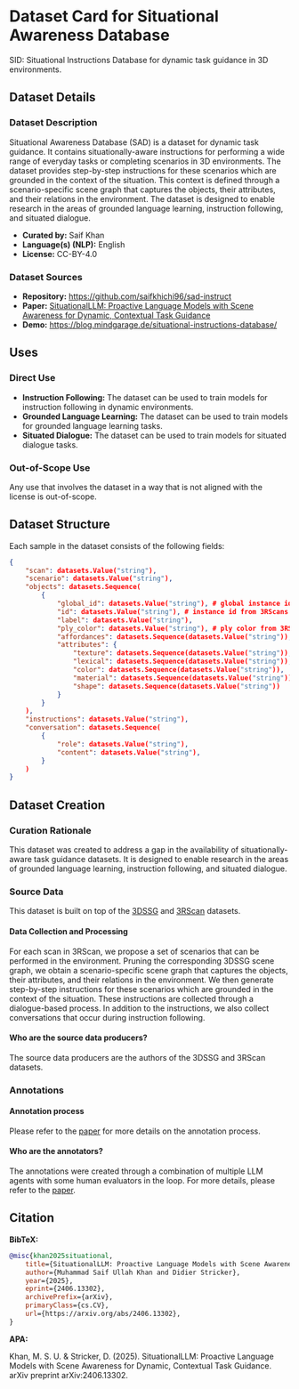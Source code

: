 # Dataset Card for Situational Awareness Database

<!-- Provide a quick summary of the dataset. -->

SID: Situational Instructions Database for dynamic task guidance in 3D environments.

## Dataset Details

### Dataset Description

<!-- Provide a longer summary of what this dataset is. -->

Situational Awareness Database (SAD) is a dataset for dynamic task guidance. It contains situationally-aware
instructions for performing a wide range of everyday tasks or completing scenarios in 3D environments. The dataset
provides step-by-step instructions for these scenarios which are grounded in the context of the situation. This
context is defined through a scenario-specific scene graph that captures the objects, their attributes, and their
relations in the environment. The dataset is designed to enable research in the areas of grounded language learning,
instruction following, and situated dialogue.

- **Curated by:** Saif Khan
- **Language(s) (NLP):** English
- **License:** CC-BY-4.0

### Dataset Sources

<!-- Provide the basic links for the dataset. -->

- **Repository:** https://github.com/saifkhichi96/sad-instruct
- **Paper:** [SituationalLLM: Proactive Language Models with Scene Awareness for Dynamic, Contextual Task Guidance](https://arxiv.org/abs/2406.13302)
- **Demo:** https://blog.mindgarage.de/situational-instructions-database/

## Uses

<!-- Address questions around how the dataset is intended to be used. -->

### Direct Use

<!-- This section describes suitable use cases for the dataset. -->

- **Instruction Following:** The dataset can be used to train models for instruction following in dynamic environments.
- **Grounded Language Learning:** The dataset can be used to train models for grounded language learning tasks.
- **Situated Dialogue:** The dataset can be used to train models for situated dialogue tasks.

### Out-of-Scope Use

<!-- This section addresses misuse, malicious use, and uses that the dataset will not work well for. -->

Any use that involves the dataset in a way that is not aligned with the license is out-of-scope.


## Dataset Structure

<!-- This section provides a description of the dataset fields, and additional information about the dataset structure such as criteria used to create the splits, relationships between data points, etc. -->

Each sample in the dataset consists of the following fields:
```json
{
    "scan": datasets.Value("string"),
    "scenario": datasets.Value("string"),
    "objects": datasets.Sequence(
        {
            "global_id": datasets.Value("string"), # global instance id from 3DSSG.zip/classes.txt
            "id": datasets.Value("string"), # instance id from 3RScans semseg.json
            "label": datasets.Value("string"),
            "ply_color": datasets.Value("string"), # ply color from 3RScans labels.instances.annotated.ply
            "affordances": datasets.Sequence(datasets.Value("string")),
            "attributes": {
                "texture": datasets.Sequence(datasets.Value("string")),
                "lexical": datasets.Sequence(datasets.Value("string")),
                "color": datasets.Sequence(datasets.Value("string")),
                "material": datasets.Sequence(datasets.Value("string")),
                "shape": datasets.Sequence(datasets.Value("string"))
            }
        }
    ),
    "instructions": datasets.Value("string"),
    "conversation": datasets.Sequence(
        {
            "role": datasets.Value("string"),
            "content": datasets.Value("string"),
        }
    )
}
```

## Dataset Creation

### Curation Rationale

<!-- Motivation for the creation of this dataset. -->

This dataset was created to address a gap in the availability of situationally-aware task guidance datasets. It is designed to enable research in the areas of grounded language learning, instruction following, and situated dialogue.

### Source Data

<!-- This section describes the source data (e.g. news text and headlines, social media posts, translated sentences, ...). -->

This dataset is built on top of the [3DSSG](https://github.com/3DSSG/3DSSG.github.io/) and [3RScan](https://github.com/WaldJohannaU/3RScan) datasets.


#### Data Collection and Processing

<!-- This section describes the data collection and processing process such as data selection criteria, filtering and normalization methods, tools and libraries used, etc. -->

For each scan in 3RScan, we propose a set of scenarios that can be performed in the environment. Pruning the corresponding 3DSSG scene graph, we obtain a scenario-specific scene graph that captures the objects, their attributes, and their relations in the environment. We then generate step-by-step instructions for these scenarios which are grounded in the context of the situation. These instructions are collected through a dialogue-based process. In addition to the instructions, we also collect conversations that occur during instruction following.

#### Who are the source data producers?

<!-- This section describes the people or systems who originally created the data. It should also include self-reported demographic or identity information for the source data creators if this information is available. -->

The source data producers are the authors of the 3DSSG and 3RScan datasets.

### Annotations

<!-- If the dataset contains annotations which are not part of the initial data collection, use this section to describe them. -->

#### Annotation process

<!-- This section describes the annotation process such as annotation tools used in the process, the amount of data annotated, annotation guidelines provided to the annotators, interannotator statistics, annotation validation, etc. -->

Please refer to the [paper](#) for more details on the annotation process.

#### Who are the annotators?

<!-- This section describes the people or systems who created the annotations. -->

The annotations were created through a combination of multiple LLM agents with some human evaluators in the loop. For more details, please refer to the [paper](#).

## Citation

<!-- If there is a paper or blog post introducing the dataset, the APA and Bibtex information for that should go in this section. -->

**BibTeX:**

```bibtex
@misc{khan2025situational,
    title={SituationalLLM: Proactive Language Models with Scene Awareness for Dynamic, Contextual Task Guidance}, 
    author={Muhammad Saif Ullah Khan and Didier Stricker},
    year={2025},
    eprint={2406.13302},
    archivePrefix={arXiv},
    primaryClass={cs.CV},
    url={https://arxiv.org/abs/2406.13302}, 
}
```

**APA:**

Khan, M. S. U. & Stricker, D. (2025). SituationalLLM: Proactive Language Models with Scene Awareness for Dynamic, Contextual Task Guidance. arXiv preprint arXiv:2406.13302.

